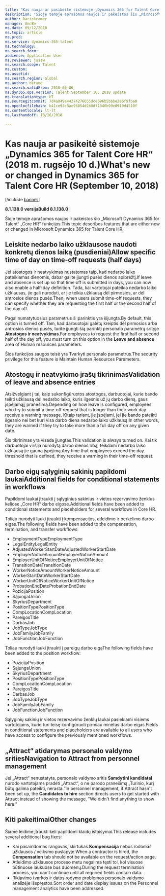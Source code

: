 ```yaml
---
title: "Kas nauja ar pasikeitė sistemoje „Dynamics 365 for Talent Core HR“ (2018 m. rugsėjo 10 d.)"
description: "Šioje temoje aprašomos naujos ir pakeistos šio „Microsoft Dynamics 365 for Talent“ „Core HR“ funkcijos."
author: Darinkramer
manager: AnnBe
ms.date: 09/12/2018
ms.topic: article
ms.prod: 
ms.service: dynamics-365-talent
ms.technology: 
ms.search.form: 
audience: Application User
ms.reviewer: josaw
ms.search.scope: Talent
ms.custom: 
ms.assetid: 
ms.search.region: Global
ms.author: dkrame
ms.search.validFrom: 2018-09-06
ms.dyn365.ops.version: Talent September 10, 2018 update
ms.translationtype: HT
ms.sourcegitcommit: 7d4a049a44374276655dce696b5bbbe2e6f9fba9
ms.openlocfilehash: b41ce93c8ae93054d2b0d71340b99e0910d4510f
ms.contentlocale: lt-lt
ms.lasthandoff: 10/16/2018

---
```


# <a name="whats-new-or-changed-in-dynamics-365-for-talent-core-hr-september-10-2018"></a><span data-ttu-id="c1084-103">Kas nauja ar pasikeitė sistemoje „Dynamics 365 for Talent Core HR“ (2018 m. rugsėjo 10 d.)</span><span class="sxs-lookup"><span data-stu-id="c1084-103">What's new or changed in Dynamics 365 for Talent Core HR (September 10, 2018)</span></span>

[!include [banner](includes/banner.md)]

<span data-ttu-id="c1084-104">**8.1.138.0 versija**</span><span class="sxs-lookup"><span data-stu-id="c1084-104">**Build 8.1.138.0**</span></span>

<span data-ttu-id="c1084-105">Šioje temoje aprašomos naujos ir pakeistos šio „Microsoft Dynamics 365 for Talent“ „Core HR“ funkcijos.</span><span class="sxs-lookup"><span data-stu-id="c1084-105">This topic describes features that are either new or changed in Microsoft Dynamics 365 for Talent Core HR.</span></span>

## <a name="allow-specific-time-of-day-on-time-off-requests-half-days"></a><span data-ttu-id="c1084-106">Leiskite nedarbo laiko užklausose naudoti konkretų dienos laiką (pusdieniai)</span><span class="sxs-lookup"><span data-stu-id="c1084-106">Allow specific time of day on time-off requests (half days)</span></span>

<span data-ttu-id="c1084-107">Jei atostogos ir neatvykimas nustatomas taip, kad nedarbo laiko pateikiamas dienomis, dabar galite įjungti pusės dienos apibrėžtį.</span><span class="sxs-lookup"><span data-stu-id="c1084-107">If leave and absence is set up so that time off is submitted in days, you can now also enable a half-day definition.</span></span> <span data-ttu-id="c1084-108">Tada, kai vartotojai pateikia nedarbo laiko užklausas, jie gali nurodyti, ar jie teikia užklausą dėl pirmosios, ar dėl antrosios dienos pusės.</span><span class="sxs-lookup"><span data-stu-id="c1084-108">Then, when users submit time-off requests, they can specify whether they are requesting the first half or the second half of the day off.</span></span>

<span data-ttu-id="c1084-109">Pagal numatytuosius parametrus ši parinktis yra išjungta.</span><span class="sxs-lookup"><span data-stu-id="c1084-109">By default, this option is turned off.</span></span> <span data-ttu-id="c1084-110">Tam, kad darbuotojai galėtų kreiptis dėl pirmosios arba antrosios dienos pusės, turite įjungti šią parinktį personalo parametrų srityje **Atostogos ir neatvykimas**.</span><span class="sxs-lookup"><span data-stu-id="c1084-110">For employees to request the first half or second half of the day off, you must turn on this option in the **Leave and absence** area of Human resources parameters.</span></span>

<span data-ttu-id="c1084-111">Šios funkcijos saugos teisė yra Tvarkyti personalo parametrus.</span><span class="sxs-lookup"><span data-stu-id="c1084-111">The security privilege for this feature is Maintain Human Resources Parameters.</span></span>

## <a name="validation-of-leave-and-absence-entries"></a><span data-ttu-id="c1084-112">Atostogų ir neatvykimo įrašų tikrinimas</span><span class="sxs-lookup"><span data-stu-id="c1084-112">Validation of leave and absence entries</span></span>

<span data-ttu-id="c1084-113">Atsižvelgiant į tai, kaip sukonfigūruotos atostogos, darbuotojai, kurie bando teikti užklausą dėl nedarbo laiko, kuris ilgesnis už jų darbo dieną, gaus įspėjamąjį pranešimą.</span><span class="sxs-lookup"><span data-stu-id="c1084-113">Depending on how leave is configured, employees who try to submit a time-off request that is longer than their work day receive a warning message.</span></span> <span data-ttu-id="c1084-114">Kitaip tariant, jie įspėjami, jei jie bando pateikti ilgesnio nei bet kuri visa darbo diena nedarbo laiko užklausą.</span><span class="sxs-lookup"><span data-stu-id="c1084-114">In other words, they are warned if they try to take more than a full day off on any given date.</span></span>

<span data-ttu-id="c1084-115">Šis tikrinimas yra visada įjungtas.</span><span class="sxs-lookup"><span data-stu-id="c1084-115">This validation is always turned on.</span></span> <span data-ttu-id="c1084-116">Kai tik darbuotojai viršija nurodytą darbo dienos ribą, teikdami nedarbo laiko užklausą jie gauna įspėjimą.</span><span class="sxs-lookup"><span data-stu-id="c1084-116">Any time that employees exceed the day threshold that is defined, they receive a warning in their time-off request.</span></span>

## <a name="additional-fields-for-conditional-statements-in-workflows"></a><span data-ttu-id="c1084-117">Darbo eigų sąlyginių sakinių papildomi laukai</span><span class="sxs-lookup"><span data-stu-id="c1084-117">Additional fields for conditional statements in workflows</span></span>

<span data-ttu-id="c1084-118">Papildomi laukai įtraukti į sąlyginius sakinius ir vietos rezervavimo ženklus keliose „Core HR“ darbo eigose.</span><span class="sxs-lookup"><span data-stu-id="c1084-118">Additional fields have been added to conditional statements and placeholders for several workflows in Core HR.</span></span>

<span data-ttu-id="c1084-119">Toliau nurodyti lauki įtraukti į kompensacijos, atleidimo ir perkėlimo darbo eigas.</span><span class="sxs-lookup"><span data-stu-id="c1084-119">The following fields have been added to the compensation, termination, and transfer workflows:</span></span>

- <span data-ttu-id="c1084-120">EmploymentType</span><span class="sxs-lookup"><span data-stu-id="c1084-120">EmploymentType</span></span>
- <span data-ttu-id="c1084-121">LegalEntity</span><span class="sxs-lookup"><span data-stu-id="c1084-121">LegalEntity</span></span>
- <span data-ttu-id="c1084-122">AdjustedWorkerStartDate</span><span class="sxs-lookup"><span data-stu-id="c1084-122">AdjustedWorkerStartDate</span></span>
- <span data-ttu-id="c1084-123">EmployerNoticeAmount</span><span class="sxs-lookup"><span data-stu-id="c1084-123">EmployerNoticeAmount</span></span>
- <span data-ttu-id="c1084-124">EmployerUnitOfNotice</span><span class="sxs-lookup"><span data-stu-id="c1084-124">EmployerUnitOfNotice</span></span>
- <span data-ttu-id="c1084-125">TransitionDate</span><span class="sxs-lookup"><span data-stu-id="c1084-125">TransitionDate</span></span>
- <span data-ttu-id="c1084-126">WorkerNoticeAmount</span><span class="sxs-lookup"><span data-stu-id="c1084-126">WorkerNoticeAmount</span></span>
- <span data-ttu-id="c1084-127">WorkerStartDate</span><span class="sxs-lookup"><span data-stu-id="c1084-127">WorkerStartDate</span></span>
- <span data-ttu-id="c1084-128">WorkerUnitOfNotice</span><span class="sxs-lookup"><span data-stu-id="c1084-128">WorkerUnitOfNotice</span></span>
- <span data-ttu-id="c1084-129">ProbationEndDate</span><span class="sxs-lookup"><span data-stu-id="c1084-129">ProbationEndDate</span></span>
- <span data-ttu-id="c1084-130">Pozicija</span><span class="sxs-lookup"><span data-stu-id="c1084-130">Position</span></span>
- <span data-ttu-id="c1084-131">Sąjunga</span><span class="sxs-lookup"><span data-stu-id="c1084-131">Union</span></span>
- <span data-ttu-id="c1084-132">Skyrius</span><span class="sxs-lookup"><span data-stu-id="c1084-132">Department</span></span>
- <span data-ttu-id="c1084-133">PositionType</span><span class="sxs-lookup"><span data-stu-id="c1084-133">PositionType</span></span>
- <span data-ttu-id="c1084-134">CompLocation</span><span class="sxs-lookup"><span data-stu-id="c1084-134">CompLocation</span></span>
- <span data-ttu-id="c1084-135">Pareigos</span><span class="sxs-lookup"><span data-stu-id="c1084-135">Title</span></span>
- <span data-ttu-id="c1084-136">Darbas</span><span class="sxs-lookup"><span data-stu-id="c1084-136">Job</span></span>
- <span data-ttu-id="c1084-137">JobType</span><span class="sxs-lookup"><span data-stu-id="c1084-137">JobType</span></span>
- <span data-ttu-id="c1084-138">JobFamily</span><span class="sxs-lookup"><span data-stu-id="c1084-138">JobFamily</span></span>
- <span data-ttu-id="c1084-139">JobFunction</span><span class="sxs-lookup"><span data-stu-id="c1084-139">JobFunction</span></span>

<span data-ttu-id="c1084-140">Toliau nurodyti lauki įtraukti į pareigų darbo eigą</span><span class="sxs-lookup"><span data-stu-id="c1084-140">The following fields have been added to the position workflow:</span></span>

- <span data-ttu-id="c1084-141">Pozicija</span><span class="sxs-lookup"><span data-stu-id="c1084-141">Position</span></span>
- <span data-ttu-id="c1084-142">Sąjunga</span><span class="sxs-lookup"><span data-stu-id="c1084-142">Union</span></span>
- <span data-ttu-id="c1084-143">Skyrius</span><span class="sxs-lookup"><span data-stu-id="c1084-143">Department</span></span>
- <span data-ttu-id="c1084-144">PositionType</span><span class="sxs-lookup"><span data-stu-id="c1084-144">PositionType</span></span>
- <span data-ttu-id="c1084-145">CompLocation</span><span class="sxs-lookup"><span data-stu-id="c1084-145">CompLocation</span></span>
- <span data-ttu-id="c1084-146">Pareigos</span><span class="sxs-lookup"><span data-stu-id="c1084-146">Title</span></span>
- <span data-ttu-id="c1084-147">Darbas</span><span class="sxs-lookup"><span data-stu-id="c1084-147">Job</span></span>
- <span data-ttu-id="c1084-148">JobType</span><span class="sxs-lookup"><span data-stu-id="c1084-148">JobType</span></span>
- <span data-ttu-id="c1084-149">JobFamily</span><span class="sxs-lookup"><span data-stu-id="c1084-149">JobFamily</span></span>
- <span data-ttu-id="c1084-150">JobFunction</span><span class="sxs-lookup"><span data-stu-id="c1084-150">JobFunction</span></span>

<span data-ttu-id="c1084-151">Sąlyginių sakinių ir vietos rezervavimo ženklų laukai pasiekiami visiems vartotojams, kurie turi teisę konfigūruoti pirmiau minėtas darbo eigas.</span><span class="sxs-lookup"><span data-stu-id="c1084-151">Fields in conditional statements and placeholders are available to all users who have access to configure the previously mentioned workflows.</span></span>

## <a name="navigation-to-attract-from-personnel-management"></a><span data-ttu-id="c1084-152">„Attract“ atidarymas personalo valdymo srities</span><span class="sxs-lookup"><span data-stu-id="c1084-152">Navigation to Attract from personnel management</span></span>

<span data-ttu-id="c1084-153">Jei „Attract“ nenustatyta, personalo valdymo sritis **Samdytini kandidatai** nurodo vartotojams pradėti „Attract“, o ne parodo pranešimą „Turinio, kurį būtų galima pateikti, nerasta.“</span><span class="sxs-lookup"><span data-stu-id="c1084-153">In personnel management, if Attract hasn't been set up, the **Candidates to hire** section directs users to get started with Attract instead of showing the message, "We didn't find anything to show here."</span></span>

## <a name="other-changes"></a><span data-ttu-id="c1084-154">Kiti pakeitimai</span><span class="sxs-lookup"><span data-stu-id="c1084-154">Other changes</span></span>

<span data-ttu-id="c1084-155">Šiame leidime įtraukti keli papildomi klaidų ištaisymai.</span><span class="sxs-lookup"><span data-stu-id="c1084-155">This release includes several additional bug fixes:</span></span>

- <span data-ttu-id="c1084-156">Kai pasamdomas rangovas, skirtukas **Kompensacija** nebus rodomas užklausos / veiksmo puslapyje.</span><span class="sxs-lookup"><span data-stu-id="c1084-156">When a contractor is hired, the **Compensation** tab should not be available on the request/action page.</span></span>
- <span data-ttu-id="c1084-157">Atleidimo užklausos proceso metu negalima tęsti tol, kol visuose būtinuose laukuose bus duomenų.</span><span class="sxs-lookup"><span data-stu-id="c1084-157">During the request termination process, you can't continue until all required fields contain data.</span></span>
- <span data-ttu-id="c1084-158">Rikiavimo tvarkos ir datos rodymo problemos personalo valdymo analizėje išspręstos.</span><span class="sxs-lookup"><span data-stu-id="c1084-158">Sort order and date display issues on the Personnel management analytics have been addressed.</span></span>

